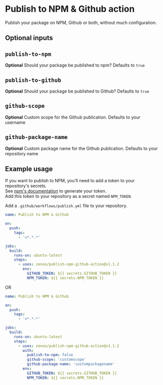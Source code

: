 # Publish to NPM & Github action

Publish your package on NPM, Github or both, without much configuration.

## Optional inputs

## `publish-to-npm`

**Optional** Should your package be published to npm? Defaults to `true`

## `publish-to-github`

**Optional** Should your package be published to Github? Defaults to `true`

## `github-scope`

**Optional** Custom scope for the Github publication. Defaults to your username

## `github-package-name`

**Optional** Custom package name for the Github publication. Defaults to your repository name


## Example usage

If you want to publish to NPM, you'll need to add a token to your repository's secrets.  
See [npm's documentation](https://docs.npmjs.com/creating-and-viewing-access-tokens) to generate your token.  
Add this token to your repository as a secret named `NPM_TOKEN`.

Add a `.github/workflows/publish.yml` file to your repository.

```yml
name: Publish to NPM & Github

on:
  push:
    tags:
      - 'v*.*.*'

jobs:
  build:
    runs-on: ubuntu-latest
    steps:
      - uses: zenoo/publish-npm-github-action@v1.1.2
        env:
          GITHUB_TOKEN: ${{ secrets.GITHUB_TOKEN }}
          NPM_TOKEN: ${{ secrets.NPM_TOKEN }}
```

OR

```yml
name: Publish to NPM & Github

on:
  push:
    tags: 
      - 'v*.*.*'

jobs:
  build:
    runs-on: ubuntu-latest
    steps:
      - uses: zenoo/publish-npm-github-action@v1.1.2
        with:
          publish-to-npm: false
          github-scope: 'customscope'
          github-package-name: 'custompackagename'
        env:
          GITHUB_TOKEN: ${{ secrets.GITHUB_TOKEN }}
          NPM_TOKEN: ${{ secrets.NPM_TOKEN }}
```
